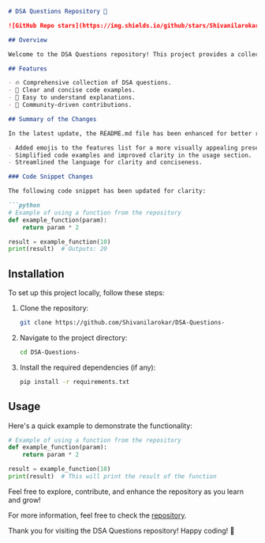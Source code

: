 ```markdown
# DSA Questions Repository 🚀

![GitHub Repo stars](https://img.shields.io/github/stars/Shivanilarokar/DSA-Questions-) ![GitHub forks](https://img.shields.io/github/forks/Shivanilarokar/DSA-Questions-) ![GitHub issues](https://img.shields.io/github/issues/Shivanilarokar/DSA-Questions-)

## Overview

Welcome to the DSA Questions repository! This project provides a collection of Data Structures and Algorithms (DSA) questions to help you enhance your coding skills.

## Features

- 🔥 Comprehensive collection of DSA questions.
- 📖 Clear and concise code examples.
- 🤖 Easy to understand explanations.
- 🙌 Community-driven contributions.

## Summary of the Changes

In the latest update, the README.md file has been enhanced for better readability and engagement:

- Added emojis to the features list for a more visually appealing presentation.
- Simplified code examples and improved clarity in the usage section.
- Streamlined the language for clarity and conciseness.

### Code Snippet Changes

The following code snippet has been updated for clarity:

```python
# Example of using a function from the repository
def example_function(param):
    return param * 2

result = example_function(10)
print(result)  # Outputs: 20
```

## Installation

To set up this project locally, follow these steps:

1. Clone the repository:
    ```bash
    git clone https://github.com/Shivanilarokar/DSA-Questions-
    ```

2. Navigate to the project directory:
    ```bash
    cd DSA-Questions-
    ```

3. Install the required dependencies (if any):
    ```bash
    pip install -r requirements.txt
    ```

## Usage

Here's a quick example to demonstrate the functionality:

```python
# Example of using a function from the repository
def example_function(param):
    return param * 2

result = example_function(10)
print(result)  # This will print the result of the function
```

Feel free to explore, contribute, and enhance the repository as you learn and grow!

For more information, feel free to check the [repository](https://github.com/Shivanilarokar/DSA-Questions-).

Thank you for visiting the DSA Questions repository! Happy coding! 🌟
```